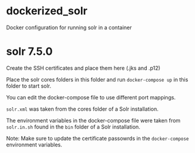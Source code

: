 # dockerized_solr
Docker configuration for running solr in a container

# solr 7.5.0
Create the SSH certificates and place them here (.jks and .p12)

Place the solr cores folders in this folder and run `docker-compose up` in this folder to start solr.

You can edit the docker-compose file to use different port mappings.

`solr.xml` was taken from the cores folder of a Solr installation.

The environment variables in the docker-compose file were taken from `solr.in.sh` found in the `bin` folder of a Solr installation.

Note: Make sure to update the certificate passowrds in the `docker-compose` environment variables.
